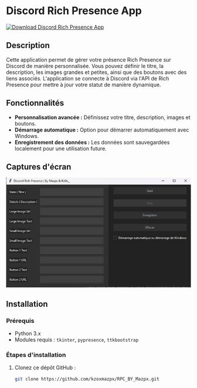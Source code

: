 # Discord Rich Presence App

[![Download Discord Rich Presence App](https://img.shields.io/badge/Download-App-blue)](https://mega.nz/file/ARF3XSgY#nQvukaI4TtE7oHhhldKqLkajnpbe0X8d8cq25G9P-m8)

## Description
Cette application permet de gérer votre présence Rich Presence sur Discord de manière personnalisée. Vous pouvez définir le titre, la description, les images grandes et petites, ainsi que des boutons avec des liens associés. L'application se connecte à Discord via l'API de Rich Presence pour mettre à jour votre statut de manière dynamique.

## Fonctionnalités

- **Personnalisation avancée :** Définissez votre titre, description, images et boutons.
- **Démarrage automatique :** Option pour démarrer automatiquement avec Windows.
- **Enregistrement des données :** Les données sont sauvegardées localement pour une utilisation future.

## Captures d'écran

![Capture d'écran 1](screenshot1.png)

## Installation

### Prérequis
- Python 3.x
- Modules requis : `tkinter`, `pypresence`, `ttkbootstrap`

### Étapes d'installation
1. Clonez ce dépôt GitHub :
   ```bash
   git clone https://github.com/kzoxmazpx/RPC_BY_Mazpx.git
